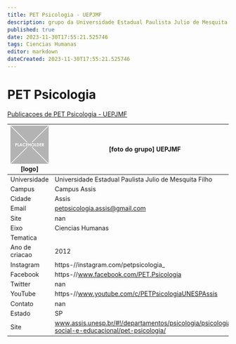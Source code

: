 ```yaml
---
title: PET Psicologia - UEPJMF
description: grupo da Universidade Estadual Paulista Julio de Mesquita Filho
published: true
date: 2023-11-30T17:55:21.525746
tags: Ciencias Humanas
editor: markdown
dateCreated: 2023-11-30T17:55:21.525746
---
```


# PET Psicologia

[Publicacoes de PET Psicologia - UEPJMF](/atividade/259PETPsicologiaUEPJMF/feed.md)

| ![placeholder.png](/placeholder.png) [logo] | [foto do grupo] UEPJMF         |
| ------------------------------------------- | ------------------------------------------------- |
| Universidade                                | Universidade Estadual Paulista Julio de Mesquita Filho      |
| Campus                                      | Campus Assis            |
| Cidade                                      | Assis             |
| Email                                       | petpsicologia.assis@gmail.com             |
| Site                                        | nan              |
| Eixo                                        | Ciencias Humanas              |
| Tematica                                    |           |
| Ano de criacao                              | 2012        |
| Instagram                                   | https-//instagram.com/petpsicologia_         |
| Facebook                                    | https-//www.facebook.com/PET.Psicologia          |
| Twitter                                     | nan           |
| YouTube                                     | https-//www.youtube.com/c/PETPsicologiaUNESPAssis           |
| Contato                                     | nan         |
| Estado                                      |  SP            |
| Site                                        | www.assis.unesp.br/#!/departamentos/psicologia/psicologia-social-e-educacional/pet-psicologia/ |

